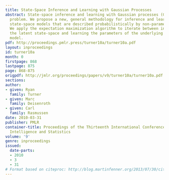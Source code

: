 ```yaml
---
title: State-Space Inference and Learning with Gaussian Processes
abstract: State-space inference and learning with Gaussian processes (GPs) is an unsolved
  problem. We propose a new, general methodology for inference and learning in nonlinear
  state-space models that are described probabilistically by non-parametric GP models.
  We apply the expectation maximization algorithm to iterate between inference in
  the latent state-space and learning the parameters of the underlying GP dynamics
  model.
pdf: http://proceedings.pmlr.press/turner10a/turner10a.pdf
layout: inproceedings
id: turner10a
month: 0
firstpage: 868
lastpage: 875
page: 868-875
origpdf: http://jmlr.org/proceedings/papers/v9/turner10a/turner10a.pdf
sections: 
author:
- given: Ryan
  family: Turner
- given: Marc
  family: Deisenroth
- given: Carl
  family: Rasmussen
date: 2010-03-31
publisher: PMLR
container-title: Proceedings of the Thirteenth International Conference on Artificial
  Intelligence and Statistics
volume: '9'
genre: inproceedings
issued:
  date-parts:
  - 2010
  - 3
  - 31
# Format based on citeproc: http://blog.martinfenner.org/2013/07/30/citeproc-yaml-for-bibliographies/
---
```

